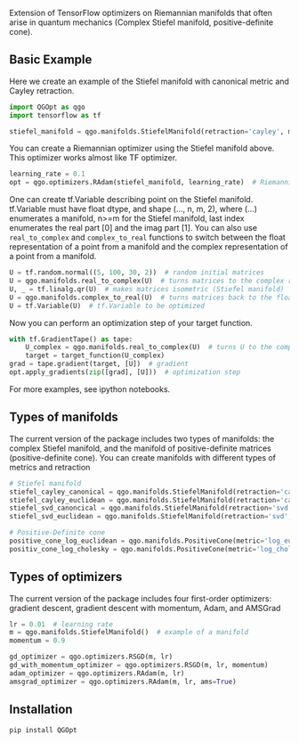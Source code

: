 Extension of TensorFlow optimizers on Riemannian manifolds that often arise in quantum mechanics (Complex Stiefel manifold, positive-definite cone).
## Basic Example

Here we create an example of the Stiefel manifold with canonical metric and Cayley retraction.
```Python
import QGOpt as qgo
import tensorflow as tf

stiefel_manifold = qgo.manifolds.StiefelManifold(retraction='cayley', metric='canonical')
```
You can create a Riemannian optimizer using the Stiefel manifold above. This optimizer works almost like TF optimizer.
```Python
learning_rate = 0.1
opt = qgo.optimizers.RAdam(stiefel_manifold, learning_rate)  # Riemannian Adam
```
One can create tf.Variable describing point on the Stiefel manifold. tf.Variable must have float dtype, and shape (..., n, m, 2), where (...) enumerates a manifold, n>=m for the Stiefel manifold, last index enumerates the real part [0] and the imag part [1]. You can also use ```real_to_complex``` and ```complex_to_real``` functions to switch between the float representation of a point from a manifold and the complex representation of a point from a manifold.
```Python
U = tf.random.normal((5, 100, 30, 2))  # random initial matrices
U = qgo.manifolds.real_to_complex(U)  # turns matrices to the complex repr. (shape (5, 100, 30, 2) -> (5, 100, 30))
U, _ = tf.linalg.qr(U)  # makes matrices isometric (Stiefel manifold)
U = qgo.manifolds.complex_to_real(U)  # turns matrices back to the float repr. (shape (5, 100, 30) -> (5, 100, 30, 2))
U = tf.Variable(U)  # tf.Variable to be optimized
```
Now you can perform an optimization step of your target function.
```Python
with tf.GradientTape() as tape:
    U_complex = qgo.manifolds.real_to_complex(U)  # turns U to the complex representation
    target = target_function(U_complex)
grad = tape.gradient(target, [U])  # gradient
opt.apply_gradients(zip([grad], [U]))  # optimization step
```
For more examples, see ipython notebooks.

## Types of manifolds

The current version of the package includes two types of manifolds: the complex Stiefel manifold, and the manifold of positive-definite matrices (positive-definite cone). You can create manifolds with different types of metrics and retraction
```Python
# Stiefel manifold
stiefel_cayley_canonical = qgo.manifolds.StiefelManifold(retraction='cayley', metric='canonical')
stiefel_cayley_euclidean = qgo.manifolds.StiefelManifold(retraction='cayley', metric='euclidean')
stiefel_svd_canoncical = qgo.manifolds.StiefelManifold(retraction='svd', metric='canonical')
stiefel_svd_euclidean = qgo.manifolds.StiefelManifold(retraction='svd', metric='euclidean')

# Positive-Definite cone
positive_cone_log_euclidean = qgo.manifolds.PositiveCone(metric='log_euclidean')
positiv_cone_log_cholesky = qgo.manifolds.PositiveCone(metric='log_cholesky')
```

## Types of optimizers

The current version of the package includes four first-order optimizers: gradient descent, gradient descent with momentum, Adam, and AMSGrad
```Python
lr = 0.01  # learning rate
m = qgo.manifolds.StiefelManifold()  # example of a manifold
momentum = 0.9

gd_optimizer = qgo.optimizers.RSGD(m, lr)
gd_with_momentum_optimizer = qgo.optimizers.RSGD(m, lr, momentum)
adam_optimizer = qgo.optimizers.RAdam(m, lr)
amsgrad_optimizer = qgo.optimizers.RAdam(m, lr, ams=True)
```

## Installation
```pip install QGOpt```
